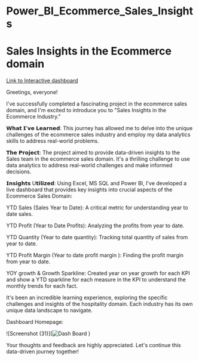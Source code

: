 # Power_BI_Ecommerce_Sales_Insights
# Sales Insights in the Ecommerce domain

[Link to Interactive dashboard](https://app.powerbi.com/view?r=eyJrIjoiODQ4MDdiMTUtZDAzOC00M2IyLWE5OWMtZjNjNjFlY2FhNmQ2IiwidCI6ImM2ZTU0OWIzLTVmNDUtNDAzMi1hYWU5LWQ0MjQ0ZGM1YjJjNCJ9)

Greetings, everyone!

I've successfully completed a fascinating project in the ecommerce sales domain, and I'm excited to introduce you to "Sales Insights in the Ecommerce Industry."

𝗪𝗵𝗮𝘁 𝗜'𝘃𝗲 𝗟𝗲𝗮𝗿𝗻𝗲𝗱: This journey has allowed me to delve into the unique challenges of the ecommerce sales industry and employ my data analytics skills to address real-world problems.

𝗧𝗵𝗲 𝗣𝗿𝗼𝗷𝗲𝗰𝘁: The project aimed to provide data-driven insights to the Sales team in the ecommerce sales domain. It's a thrilling challenge to use data analytics to address real-world challenges and make informed decisions.

𝗜𝗻𝘀𝗶𝗴𝗵𝘁𝘀 U𝘁𝗶𝗹𝗶𝘇𝗲𝗱: Using Excel, MS SQL and Power BI, I've developed a live dashboard that provides key insights into crucial aspects of the Ecommerce Sales Domain:

YTD Sales (Sales Year to Date): A critical metric for understanding year to date sales.

YTD Profit (Year to Date Profits): Analyzing the profits from year to date.

YTD Quantity (Year to date quantity): Tracking total quantity of sales from year to date.

YTD Profit Margin (Year to date profit margin ): Finding the profit margin from year to date.

YOY growth & Growth Sparkline: Created year on year growth for each KPI and show a YTD sparkline for each measure in
the KPI to understand the monthly trends for each fact.

It's been an incredible learning experience, exploring the specific challenges and insights of the hospitality domain. Each industry has its own unique data landscape to navigate.

Dashboard Homepage:

![Screenshot (31)](![Dash Board](https://github.com/sivajetteboina/Power_BI_Ecommerce_sales_Analysis/assets/144469525/3f858452-f235-47ab-bd75-bb13447567bc)
)


Your thoughts and feedback are highly appreciated. Let's continue this data-driven journey together!

